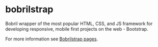 # bobrilstrap
Bobril wrapper of the most popular HTML, CSS, and JS framework for developing responsive, mobile first projects on the web - Bootstrap.

For more information see [Bobrilstrap pages](http://keeema.github.io/bobrilstrap).
